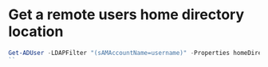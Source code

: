 # Get a remote users home directory location

```powershell
Get-ADUser -LDAPFilter "(sAMAccountName=username)" -Properties homeDirectory | Select-Object -ExpandProperty homeDirectory
``